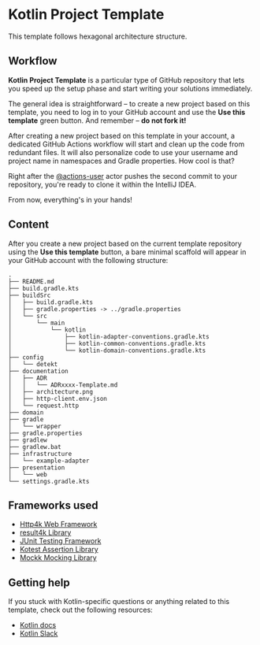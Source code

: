 # Kotlin Project Template

This template follows hexagonal architecture structure. 

## Workflow
**Kotlin Project Template** is a particular type of GitHub repository that lets you speed up the setup phase and start writing your solutions immediately.

The general idea is straightforward – to create a new project based on this template, you need to log in to your GitHub account and use the **Use this template** green button.
And remember – **do not fork it!**

After creating a new project based on this template in your account, a dedicated GitHub Actions workflow will start and clean up the code from redundant files.
It will also personalize code to use your username and project name in namespaces and Gradle properties.
How cool is that?

Right after the [@actions-user][actions-user] actor pushes the second commit to your repository, you're ready to clone it within the IntelliJ IDEA.

From now, everything's in your hands!

## Content

After you create a new project based on the current template repository using the **Use this template** button, a bare minimal scaffold will appear in your GitHub account with the following structure:

```
.
├── README.md
├── build.gradle.kts
├── buildSrc
│   ├── build.gradle.kts
│   ├── gradle.properties -> ../gradle.properties
│   └── src
│       └── main
│           └── kotlin
│               ├── kotlin-adapter-conventions.gradle.kts
│               ├── kotlin-common-conventions.gradle.kts
│               └── kotlin-domain-conventions.gradle.kts
├── config
│   └── detekt
├── documentation
│   ├── ADR
│   │   └── ADRxxxx-Template.md
│   ├── architecture.png
│   ├── http-client.env.json
│   └── request.http
├── domain
├── gradle
│   └── wrapper
├── gradle.properties
├── gradlew
├── gradlew.bat
├── infrastructure
│   └── example-adapter
├── presentation
│   └── web
└── settings.gradle.kts
```

## Frameworks used

- [Http4k Web Framework][http4k]
- [result4k Library][result4k]
- [JUnit Testing Framework][junit]
- [Kotest Assertion Library][kotest]
- [Mockk Mocking Library][mockk]

## Getting help

If you stuck with Kotlin-specific questions or anything related to this template, check out the following resources:

- [Kotlin docs][docs]
- [Kotlin Slack][slack]

[actions-user]: https://github.com/actions-user
[docs]: https://kotlinlang.org/docs/home.html
[kotlin]: https://kotlinlang.org
[slack]: https://surveys.jetbrains.com/s3/kotlin-slack-sign-up
[http4k]: http://http4k.org
[result4k]: https://github.com/fork-handles/forkhandles
[junit]: https://junit.org/junit5/
[kotest]: https://kotest.io
[mockk]: https://mockk.io
